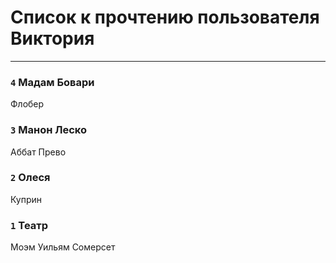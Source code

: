 # Список к прочтению пользователя Виктория
---

### `4` Мадам Бовари
Флобер

### `3` Манон Леско
Аббат Прево

### `2` Олеся
Куприн

### `1` Театр
Моэм Уильям Сомерсет

